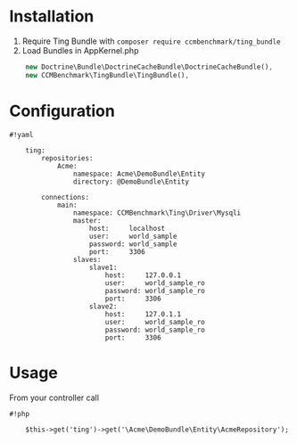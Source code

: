 Installation
============

1. Require Ting Bundle with
    ```composer require ccmbenchmark/ting_bundle```
2. Load Bundles in AppKernel.php  

```php
    new Doctrine\Bundle\DoctrineCacheBundle\DoctrineCacheBundle(),
    new CCMBenchmark\TingBundle\TingBundle(),
```

Configuration
=============
```
#!yaml

    ting:
        repositories:
            Acme:
                namespace: Acme\DemoBundle\Entity
                directory: @DemoBundle\Entity

        connections:
            main:
                namespace: CCMBenchmark\Ting\Driver\Mysqli
                master:
                    host:     localhost
                    user:     world_sample
                    password: world_sample
                    port:     3306
                slaves:
                    slave1:
                        host:     127.0.0.1
                        user:     world_sample_ro
                        password: world_sample_ro
                        port:     3306
                    slave2:
                        host:     127.0.1.1
                        user:     world_sample_ro
                        password: world_sample_ro
                        port:     3306
```

Usage
===========
From your controller call
```
#!php

    $this->get('ting')->get('\Acme\DemoBundle\Entity\AcmeRepository');
```